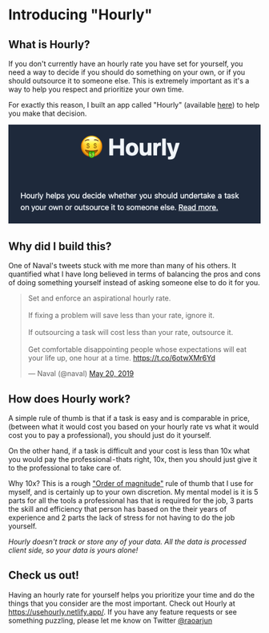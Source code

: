# Introducing "Hourly"

## What is Hourly?

If you don't currently have an hourly rate you have set for yourself, you need a way to decide if you should do something on your own, or if you should outsource it to someone else. This is extremely important as it's a way to help you respect and prioritize your own time.

For exactly this reason, I built an app called "Hourly" (available [here](https://usehourly.netlify.app/)) to help you make that decision.

![](assets/hourly.png)

## Why did I build this?

One of Naval's tweets stuck with me more than many of his others. It quantified what I have long believed in terms of balancing the pros and cons of doing something yourself instead of asking someone else to do it for you.

<blockquote class="twitter-tweet"><p lang="en" dir="ltr">Set and enforce an aspirational hourly rate.<br><br>If fixing a problem will save less than your rate, ignore it. <br><br>If outsourcing a task will cost less than your rate, outsource it.<br><br>Get comfortable disappointing people whose expectations will eat your life up, one hour at a time. <a href="https://t.co/6otwXMr6Yd">https://t.co/6otwXMr6Yd</a></p>&mdash; Naval (@naval) <a href="https://twitter.com/naval/status/1130530315607396358?ref_src=twsrc%5Etfw">May 20, 2019</a></blockquote> <script async src="https://platform.twitter.com/widgets.js" charset="utf-8"></script>

## How does Hourly work?

A simple rule of thumb is that if a task is easy and is comparable in price, (between what it would cost you based on your hourly rate vs what it would cost you to pay a professional), you should just do it yourself.

On the other hand, if a task is difficult and your cost is less than 10x what you would pay the professional - thats right, 10x, then you should just give it to the professional to take care of.

Why 10x? This is a rough ["Order of magnitude"](https://en.wikipedia.org/wiki/Order_of_magnitude) rule of thumb that I use for myself, and is certainly up to your own discretion. My mental model is it is 5 parts for all the tools a professional has that is required for the job, 3 parts the skill and efficiency that person has based on the their years of experience and 2 parts the lack of stress for not having to do the job yourself.

_Hourly doesn't track or store any of your data. All the data is processed client side, so your data is yours alone!_

## Check us out!

Having an hourly rate for yourself helps you prioritize your time and do the things that you consider are the most important. Check out Hourly at https://usehourly.netlify.app/. If you have any feature requests or see something puzzling, please let me know on Twitter [@raoarjun](https://twitter.com/raoarjun)
